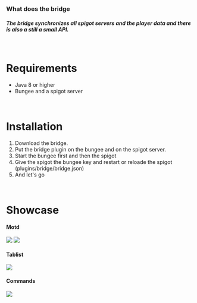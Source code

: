 
### What does the bridge
##### The bridge synchronizes all spigot servers and the player data and there is also a still a small API.
&nbsp;
# Requirements
* Java 8 or higher
* Bungee and a spigot server
&nbsp;

&nbsp;
# Installation
1. Download the bridge.
2. Put the bridge plugin on the bungee and on the spigot server.
3. Start the bungee first and then the spigot
4. Give the spigot the bungee key and restart or reloade the spigot (plugins/bridge/bridge.json)
5. And let's go
&nbsp;

&nbsp;
# Showcase

#### Motd

<img src="https://byncing.eu/graphic/bridge-driver/motd_1.png">
<img src="https://byncing.eu/graphic/bridge-driver/motd_2.png">

#### Tablist

<img src="https://byncing.eu/graphic/bridge-driver/tablist.png">

#### Commands
<img src="https://byncing.eu/graphic/bridge-driver/commands.png">
